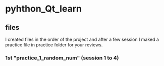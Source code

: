 # pyhthon_Qt_learn


## files
 I created files in the order of the project and after a few session I maked a practice file in practice folder for your reviews.
 ### 1st "practice_1_random_num" (session 1 to 4)